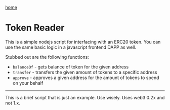 [home](../README.md)

# Token Reader

This is a simple nodejs script for interfacing with an ERC20 token. You can use the same basic logic in a javascript frontend DAPP as well.

Stubbed out are the following functions:

- `balanceOf` - gets balance of token for the given address
- `transfer` - transfers the given amount of tokens to a specific address
- `approve` - approves a given address for the amount of tokens to spend on your behalf

---

This is a brief script that is just an example. Use wisely. Uses web3 0.2x and not 1.x.